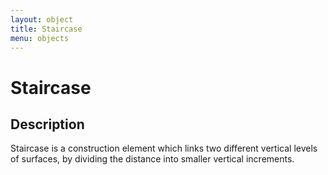 ```yaml
---
layout: object
title: Staircase
menu: objects
---
```

# Staircase

## Description

Staircase is a construction element which links two different vertical levels of surfaces, by dividing the distance into smaller vertical increments. 




